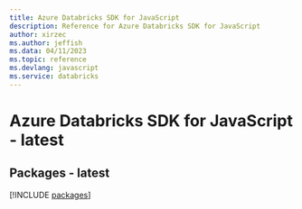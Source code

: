 ```yaml
---
title: Azure Databricks SDK for JavaScript
description: Reference for Azure Databricks SDK for JavaScript
author: xirzec
ms.author: jeffish
ms.data: 04/11/2023
ms.topic: reference
ms.devlang: javascript
ms.service: databricks
---
```

# Azure Databricks SDK for JavaScript - latest
## Packages - latest
[!INCLUDE [packages](databricks-index.md)]